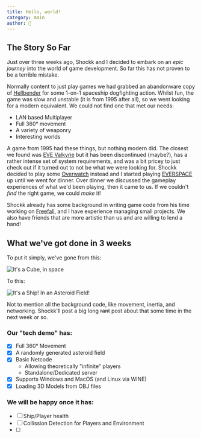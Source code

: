```yaml
---
title: Hello, world!
category: main
author: 🦊
---
```

## The Story So Far

Just over three weeks ago, Shockk and I decided to embark on an *epic journey* into the world of game development.
So far this has not proven to be a terrible mistake.

Normally content to just play games we had grabbed an abandonware copy of [Hellbender](https://en.wikipedia.org/wiki/Hellbender_(video_game)) for some 1-on-1 spaceship dogfighting action. Whilst fun, the game was slow and unstable (it is from 1995 after all), so we went looking for a modern equivalent. We could not find one that met our needs:

 - LAN based Multiplayer
 - Full 360° movement
 - A variety of weaponry
 - Interesting worlds

A game from 1995 had these things, but nothing modern did. The closest we found was [EVE Valkyrie](https://www.evevalkyrie.com/) but it has been discontinued (maybe?), has a rather intense set of system requirements, and was a bit pricey to just check out if it turned out to not be what we were looking for.
Shockk decided to play some [Overwatch](https://en.wikipedia.org/wiki/Overwatch_(video_game)) instead and I started playing [EVERSPACE](https://everspace-game.com/) up until we went for dinner.
Over dinner we discussed the gameplay experiences of what we'd been playing, then it came to us. If we couldn't *find* the right game, we could *make* it!

Shockk already has some background in writing game code from his time working on [Freefall](https://freefall.space), and I have experience managing small projects. We also have friends that are more artistic than us and are willing to lend a hand!

## What we've got done in 3 weeks
To put it simply, we've gone from this:

![It's a Cube, in space](/polar-space/assets/img/Spacegame_Cube.png)

To this:

![It's a Ship! In an Asteroid Field!](/polar-space/assets/img/Spacegame_2019-08-03.png)

Not to mention all the background code, like movement, inertia, and networking. Shockk'll post a big long ~~rant~~ post about that some time in the next week or so.

### Our "tech demo" has:
 - [x] Full 360° Movement
 - [x] A randomly generated asteroid field
 - [x] Basic Netcode
	 - Allowing theoretically "infinite" players
	 - Standalone/Dedicated server
 - [x] Supports Windows and MacOS (and Linux via WINE)
 - [x] Loading 3D Models from OBJ files
### We will be happy once it has:
- [ ] Ship/Player health
- [ ] Collission Detection for Players and Environment
- [ ] 
<!--stackedit_data:
eyJoaXN0b3J5IjpbMzA2NzQ5Mzg5LDY5OTAzNTMwNCw3OTE1MT
IwMzgsODM0Nzk1MjczLC0xNjA3MjYwMTI5LC0xMTUyMTY0MTMy
LC0xMzM3NDc1ODEyLC0xMTI4MDMxNzUwLC0xMDcyODQyNDQwLC
0yMDMzNzMyMTc4LDIxMjkwMTQ0MTQsMzE4Njg1Mjk4XX0=
-->